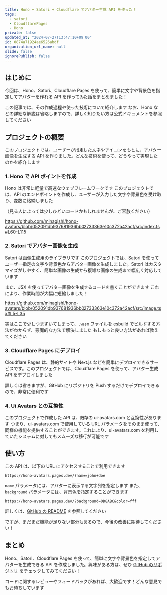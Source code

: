 ```yaml
---
title: Hono + Satori + Cloudflare でアバター生成 API を作った！
tags:
  - satori
  - CloudflarePages
  - Hono
private: false
updated_at: "2024-07-27T13:47:10+09:00"
id: 0874a71924ae6526abdf
organization_url_name: null
slide: false
ignorePublish: false
---
```


## はじめに

今回は、Hono、Satori、Cloudflare Pages を使って、簡単に文字や背景色を指定してアバターを作れる API を作ってみた話をまとめました！

この記事では、その作成過程や使った技術について紹介します
なお、Hono などの詳細な解説は省略しますので、詳しく知りたい方は公式ドキュメントを参照してください

## プロジェクトの概要

このプロジェクトでは、ユーザーが指定した文字やアイコンをもとに、アバター画像を生成する API を作りました。どんな技術を使って、どうやって実現したのかを紹介します

### 1. Hono で API ポイントを作成

Hono は非常に軽量で高速なウェブフレームワークです
このプロジェクトでは、API のエンドポイントを作成し、ユーザーが入力した文字や背景色を受け取り、変数に格納しました

（見る人によっては少しひどいコードかもしれませんが、ご容赦ください）

https://github.com/minagishl/hono-avatars/blob/052091db937681936bb02733363e10c372a42acf/src/index.ts#L60-L115

### 2. Satori でアバター画像を生成

Satori は画像生成用のライブラリです
このプロジェクトでは、Satori を使ってユーザー指定の文字や背景色からアバター画像を生成しました。Satori はカスタマイズがしやすく、簡単な画像の生成から複雑な画像の生成まで幅広く対応しています

また、JSX を使ってアバター画像を生成するコードを書くことができます
これにより、作業時間が大幅に短縮しました！

https://github.com/minagishl/hono-avatars/blob/052091db937681936bb02733363e10c372a42acf/src/image.tsx#L5-L35

実はここで少しつまずいてしまって、`.wasm` ファイルを esbuild でビルドする方法がわからず、悪魔的な方法で解決しました
もしもっと良い方法があれば教えてください

### 3. Cloudflare Pages にデプロイ

Cloudflare Pages は、静的サイトや Next.js などを簡単にデプロイできるサービスです。このプロジェクトでは、Cloudflare Pages を使って、アバター生成 API をデプロイしました

詳しくは省きますが、GitHub にリポジトリを Push するだけでデプロイできるので、非常に便利です

### 4. Ui Avatars との互換性

このプロジェクトで作成した API は、既存の ui-avatars.com と互換性があります
つまり、ui-avatars.com で使用している URL パラメータをそのまま使って、同様の機能を提供することができます。これにより、ui-avatars.com を利用していたシステムに対してもスムーズな移行が可能です

## 使い方

この API は、以下の URL にアクセスすることで利用できます

```
https://hono-avatars.pages.dev/?name=john+doe
```

`name` パラメータには、アバターに表示する文字列を指定します
また、`background` パラメータには、背景色を指定することができます

```
https://hono-avatars.pages.dev/?background=0D8ABC&color=fff
```

詳しくは、[GitHub の README](https://github.com/minagishl/hono-avatars/#readme) を参照してください

ですが、まだまだ機能が足りない部分もあるので、今後の改善に期待してください！

## まとめ

Hono、Satori、Cloudflare Pages を使って、簡単に文字や背景色を指定してアバターを生成できる API を作成しました。興味がある方は、ぜひ [GitHub のリポジトリ](https://github.com/minagishl/hono-avatars) をチェックしてみてください！

コードに関するレビューやフィードバックがあれば、大歓迎です！どんな意見でもお待ちしています
